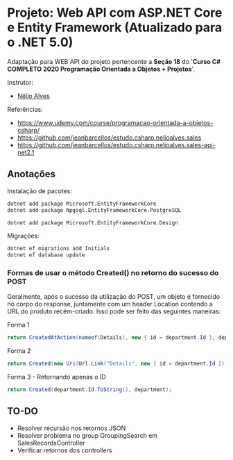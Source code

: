 # Projeto: Web API com ASP.NET Core e Entity Framework (Atualizado para o .NET 5.0)

Adaptação para WEB API do projeto pertencente a **Seção 18** do '**Curso C# COMPLETO 2020 Programação Orientada a Objetos + Projetos**'.

Instrutor:

- [Nélio Alves](https://www.udemy.com/user/nelio-alves/)

Referências:

- https://www.udemy.com/course/programacao-orientada-a-objetos-csharp/
- https://github.com/jeanbarcellos/estudo.csharp.nelioalves.sales
- https://github.com/jeanbarcellos/estudo.csharp.nelioalves.sales-api-net2.1

## Anotações

Instalação de pacotes:

```bash
dotnet add package Microsoft.EntityFrameworkCore
dotnet add package Npgsql.EntityFrameworkCore.PostgreSQL

dotnet add package Microsoft.EntityFrameworkCore.Design
```

Migrações:

```bash
dotnet ef migrations add Initials
dotnet ef database update
```

### Formas de usar o método Created() no retorno do sucesso do POST

Geralmente, após o sucesso da utilização do POST, um objeto é fornecido no corpo do response, juntamente com um header Location contendo a URL do produto recém-criado.
Isso pode ser feito das seguintes maneiras:

Forma 1

```cs
return CreatedAtAction(nameof(Details), new { id = department.Id }, department);
```

Forma 2

```cs
return Created(new Uri(Url.Link("Details", new { id = department.Id })), department);
```

Forma 3 - Retornando apenas o ID

```cs
return Created(department.Id.ToString(), department);
```

## TO-DO

- Resolver recursão nos retornos JSON
- Resolver problema no group GroupingSearch em SalesRecordsController
- Verificar retornos dos controllers
